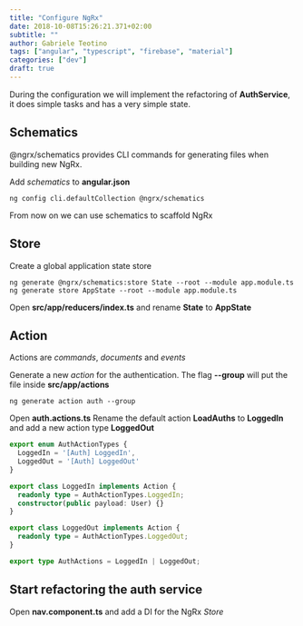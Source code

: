 ```yaml
---
title: "Configure NgRx"
date: 2018-10-08T15:26:21.371+02:00
subtitle: ""
author: Gabriele Teotino
tags: ["angular", "typescript", "firebase", "material"]
categories: ["dev"]
draft: true
---
```


<!-- more -->

During the configuration we will implement the refactoring of **AuthService**, it does simple tasks and has a very simple state.

## Schematics

@ngrx/schematics provides CLI commands for generating files when building new NgRx.

Add *schematics* to **angular.json**

```shell
ng config cli.defaultCollection @ngrx/schematics
```

From now on we can use schematics to scaffold NgRx

## Store

Create a global application state store

```shell
ng generate @ngrx/schematics:store State --root --module app.module.ts
ng generate store AppState --root --module app.module.ts
```

Open **src/app/reducers/index.ts** and rename **State** to **AppState**

## Action

Actions are *commands*, *documents* and *events*

Generate a new *action* for the authentication. The flag **--group** will put the file inside **src/app/actions**

```shell
ng generate action auth --group
```

Open **auth.actions.ts** Rename the default action **LoadAuths** to **LoggedIn** and add a new action type **LoggedOut**

```typescript
export enum AuthActionTypes {
  LoggedIn = '[Auth] LoggedIn',
  LoggedOut = '[Auth] LoggedOut'
}

export class LoggedIn implements Action {
  readonly type = AuthActionTypes.LoggedIn;
  constructor(public payload: User) {}
}

export class LoggedOut implements Action {
  readonly type = AuthActionTypes.LoggedOut;
}

export type AuthActions = LoggedIn | LoggedOut;
```


## Start refactoring the auth service

Open **nav.component.ts** and add a DI for the NgRx *Store*

```typescript

```
